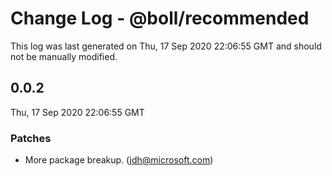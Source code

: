 # Change Log - @boll/recommended

This log was last generated on Thu, 17 Sep 2020 22:06:55 GMT and should not be manually modified.

<!-- Start content -->

## 0.0.2

Thu, 17 Sep 2020 22:06:55 GMT

### Patches

- More package breakup. (jdh@microsoft.com)
